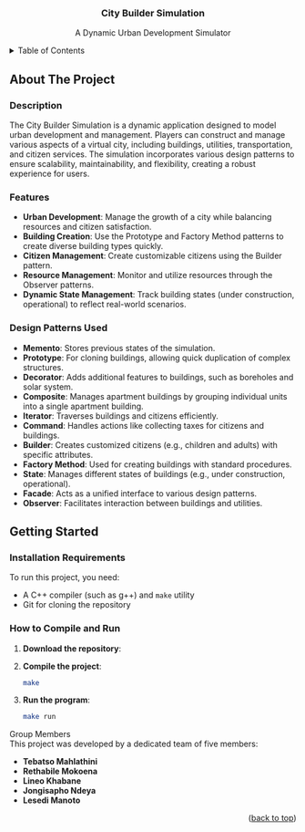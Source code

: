 <a id="readme-top"></a>

<!-- PROJECT LOGO -->
<br />
<div align="center">

  <h3 align="center">City Builder Simulation</h3>

  <p align="center">
    A Dynamic Urban Development Simulator
  </p>
</div>

<!-- TABLE OF CONTENTS -->
<details>
  <summary>Table of Contents</summary>
  <ol>
    <li>
      <a href="#about-the-project">About The Project</a>
      <ul>
        <li><a href="#description">Description</a></li>
        <li><a href="#features">Features</a></li>
        <li><a href="#design-patterns-used">Design Patterns Used</a></li>
        <li><a href="#built-with">Built With</a></li>
      </ul>
    </li>
    <li>
      <a href="#getting-started">Getting Started</a>
      <ul>
        <li><a href="#installation-requirements">Installation Requirements</a></li>
        <li><a href="#compilation-and-running">How to Compile and Run</a></li>
      </ul>
    </li>
    <li><a href="#group-members">Group Members</a></li>
  </ol>
</details>

<!-- ABOUT THE PROJECT -->
## About The Project

### Description
The City Builder Simulation is a dynamic application designed to model urban development and management. Players can construct and manage various aspects of a virtual city, including buildings, utilities, transportation, and citizen services. The simulation incorporates various design patterns to ensure scalability, maintainability, and flexibility, creating a robust experience for users.

### Features
- **Urban Development**: Manage the growth of a city while balancing resources and citizen satisfaction.
- **Building Creation**: Use the Prototype and Factory Method patterns to create diverse building types quickly.
- **Citizen Management**: Create customizable citizens using the Builder pattern.
- **Resource Management**: Monitor and utilize resources through the Observer patterns.
- **Dynamic State Management**: Track building states (under construction, operational) to reflect real-world scenarios.

### Design Patterns Used
- **Memento**: Stores previous states of the simulation.
- **Prototype**: For cloning buildings, allowing quick duplication of complex structures.
- **Decorator**: Adds additional features to buildings, such as boreholes and solar system.
- **Composite**: Manages apartment buildings by grouping individual units into a single apartment building.
- **Iterator**: Traverses buildings and citizens efficiently.
- **Command**: Handles actions like collecting taxes for citizens and buildings.
- **Builder**: Creates customized citizens (e.g., children and adults) with specific attributes.
- **Factory Method**: Used for creating buildings with standard procedures.
- **State**: Manages different states of buildings (e.g., under construction, operational).
- **Facade**: Acts as a unified interface to various design patterns.
- **Observer**: Facilitates interaction between buildings and utilities.


<!-- GETTING STARTED -->
## Getting Started

### Installation Requirements
To run this project, you need:
- A C++ compiler (such as g++) and `make` utility
- Git for cloning the repository

### How to Compile and Run
1. **Download the repository**:
   

2. **Compile the project**:
   ```sh
   make

3. **Run the program**:
   ```sh
   make run


Group Members
</br>
This project was developed by a dedicated team of five members:

- **Tebatso Mahlathini**
- **Rethabile Mokoena**
- **Lineo Khabane**
- **Jongisapho Ndeya**
- **Lesedi Manoto**

<p align="right">(<a href="#readme-top">back to top</a>)</p>
